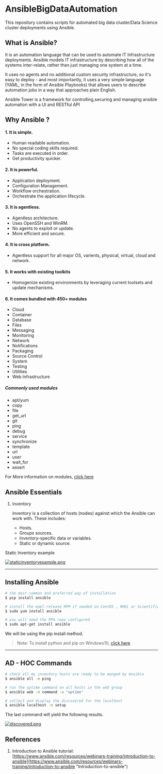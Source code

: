 # AnsibleBigDataAutomation

This repository contains scripts for automated big data cluster/Data Science cluster deployments using Ansible.

## What is Ansible?

It is an automation language that can be used to automate IT Infrastructure deployments. Ansible models IT infrastructure by describing how all of the systems inter-relate, rather than just managing one system at a time.

It uses no agents and no additional custom security infrastructure, so it's easy to deploy - and most importantly, it uses a very simple language (YAML, in the form of Ansible Playbooks) that allows users to describe automation jobs in a way that approaches plain English.

Ansible Tower is a framework for controlling,securing and managing ansible automation with a UI and RESTful API

## Why Ansible ?

#### 1. It is simple.

* Human readable automation. 
* No special coding skills required.
* Tasks are executed in order.
* Get productivity quicker.

#### 2. It is powerful.

* Application deployment.
* Configuration Management.
* Workflow orchestration.
* Orchestrate the application lifecycle.

#### 3. It is agentless.

* Agentless architecture.
* Uses OpenSSH and WinRM.
* No agents to exploit or update.
* More efficient and secure.

#### 4. It is cross platform.

* Agentless support for all major OS, varients, physical, virtual, cloud and network.

#### 5. It works with existing toolkits

* Homogenize existing environments by leveraging current toolsets and update mechanisms. 

#### 6. It comes bundled with 450+ modules

* Cloud
* Container
* Database
* Files
* Messaging
* Monitoring
* Network
* Notifications
* Packaging
* Source Control
* System
* Testing
* Utilities
* Web Infrastructure

##### Commonly used modules
* apt/yum
* copy
* file
* get_url
* git
* ping
* debug
* service
* synchronize
* template
* url
* user
* wait_for
* assert


For More information on modules, [click here](https://docs.ansible.com/ansible/latest/modules/modules_by_category.html "doc.ansible.com")

## Ansible Essentials

1. Inventory

    Inventory is a collection of hosts (nodes) against which the Ansible can work with. These includes: 

    * Hosts.
    * Groups sources.
    * Inventory-specific data or variables.
    * Static or dynamic source.

Static Inventory example

[![staticinventoryexample.png](https://i.postimg.cc/pdNtRZQL/staticinventoryexample.png)](https://postimg.cc/pmBSBK1w)

---

## Installing Ansible

```bash
# the most common and preferred way of installation
$ pip install ansible

# install the epel-release RPM if needed on CentOS , RHEL or Scientific Linux
$ sudo yum install ansible

# you will need the PPA repo configured
$ sudo apt-get install ansible 
```
We will be using the pip install method. 

> Note: To install python and pip on Windows10, [click here](https://github.com/apekshatrivedi/AnsibleBigDataAutomation/blob/AnsibleBasics/Python_and_pip_install_on_Windows10.md "Installing python and pip on Windows 10")

---

## AD - HOC Commands

```bash
# check all my inventory hosts are ready to be manged by Ansible
$ ansible all -m ping

# run the uptime command on all hosts in the web group
$ ansible web -m command -a "uptime"

# collect and display the discovered for the localhost
$ ansible localhost -m setup
```

The last command will yield the following results.

[![discovered.png](https://i.postimg.cc/nrpKq6vw/discovered.png)](https://postimg.cc/ftq0Nqqx)

## References

1. Introduction to Ansible tutorial: [https://www.ansible.com/resources/webinars-training/introduction-to-ansible](https://www.ansible.com/resources/webinars-training/introduction-to-ansible "Introduction-to-ansible")


